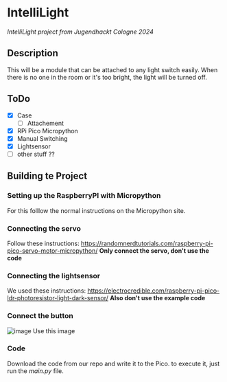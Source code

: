 # IntelliLight
*IntelliLight project from Jugendhackt Cologne 2024*


## Description
This will be a module that can be attached to any light switch easily. When there is no one in the room or it's too bright, the light will be turned off.

## ToDo
- [x] Case
  - [ ] Attachement
- [x] RPi Pico Micropython
- [x] Manual Switching
- [x] Lightsensor
- [ ] other stuff ??

## Building te Project

### Setting up the RaspberryPI with Micropython
For this folllow the normal instructions on the Micropython site.

### Connecting the servo
Follow these instructions: https://randomnerdtutorials.com/raspberry-pi-pico-servo-motor-micropython/
**Only connect the servo, don't use the code**

### Connecting the lightsensor
We used these instructions: https://electrocredible.com/raspberry-pi-pico-ldr-photoresistor-light-dark-sensor/
**Also don't use the example code**

### Connect the button
![image](https://github.com/[Jugendhackt]/[IntelliLight]/blob/[main]/images/image.jpg?raw=true)
Use this image

### Code
Download the code from our repo and write it to the Pico. to execute it, just run the *main.py* file.
